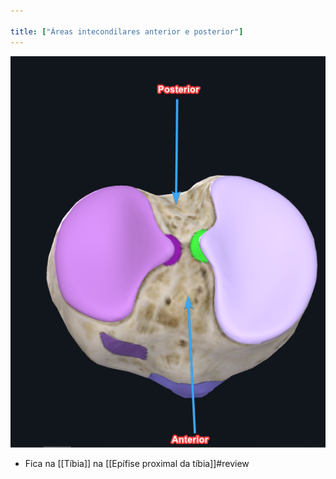 ```yaml
---

title: ["Áreas intecondilares anterior e posterior"]
---
```

![Pasted image 20210413171834.png](Pasted%20image%2020210413171834.png)
+ Fica na [[Tíbia]] na [[Epífise proximal da tíbia]]#review 
